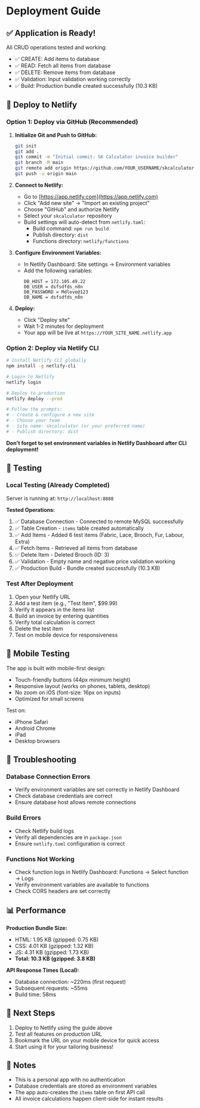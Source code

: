 # Deployment Guide

## ✅ Application is Ready!

All CRUD operations tested and working:
- ✅ CREATE: Add items to database
- ✅ READ: Fetch all items from database
- ✅ DELETE: Remove items from database
- ✅ Validation: Input validation working correctly
- ✅ Build: Production bundle created successfully (10.3 KB)

## 🚀 Deploy to Netlify

### Option 1: Deploy via GitHub (Recommended)

1. **Initialize Git and Push to GitHub:**
   ```bash
   git init
   git add .
   git commit -m "Initial commit: SK Calculator invoice builder"
   git branch -M main
   git remote add origin https://github.com/YOUR_USERNAME/skcalculator.git
   git push -u origin main
   ```

2. **Connect to Netlify:**
   - Go to [https://app.netlify.com](https://app.netlify.com)
   - Click "Add new site" → "Import an existing project"
   - Choose "GitHub" and authorize Netlify
   - Select your `skcalculator` repository
   - Build settings will auto-detect from `netlify.toml`:
     - Build command: `npm run build`
     - Publish directory: `dist`
     - Functions directory: `netlify/functions`

3. **Configure Environment Variables:**
   - In Netlify Dashboard: Site settings → Environment variables
   - Add the following variables:
     ```
     DB_HOST = 172.105.49.22
     DB_USER = dsfsdfds_n8n
     DB_PASSWORD = Mdlove@123
     DB_NAME = dsfsdfds_n8n
     ```

4. **Deploy:**
   - Click "Deploy site"
   - Wait 1-2 minutes for deployment
   - Your app will be live at `https://YOUR_SITE_NAME.netlify.app`

### Option 2: Deploy via Netlify CLI

```bash
# Install Netlify CLI globally
npm install -g netlify-cli

# Login to Netlify
netlify login

# Deploy to production
netlify deploy --prod

# Follow the prompts:
# - Create & configure a new site
# - Choose your team
# - Site name: skcalculator (or your preferred name)
# - Publish directory: dist
```

**Don't forget to set environment variables in Netlify Dashboard after CLI deployment!**

## 🧪 Testing

### Local Testing (Already Completed)

Server is running at: `http://localhost:8888`

**Tested Operations:**
1. ✅ Database Connection - Connected to remote MySQL successfully
2. ✅ Table Creation - `items` table created automatically
3. ✅ Add Items - Added 6 test items (Fabric, Lace, Brooch, Fur, Labour, Extra)
4. ✅ Fetch Items - Retrieved all items from database
5. ✅ Delete Item - Deleted Brooch (ID: 3)
6. ✅ Validation - Empty name and negative price validation working
7. ✅ Production Build - Bundle created successfully (10.3 KB)

### Test After Deployment

1. Open your Netlify URL
2. Add a test item (e.g., "Test Item", $99.99)
3. Verify it appears in the items list
4. Build an invoice by entering quantities
5. Verify total calculation is correct
6. Delete the test item
7. Test on mobile device for responsiveness

## 📱 Mobile Testing

The app is built with mobile-first design:
- Touch-friendly buttons (44px minimum height)
- Responsive layout (works on phones, tablets, desktop)
- No zoom on iOS (font-size: 16px on inputs)
- Optimized for small screens

Test on:
- iPhone Safari
- Android Chrome
- iPad
- Desktop browsers

## 🔧 Troubleshooting

### Database Connection Errors
- Verify environment variables are set correctly in Netlify Dashboard
- Check database credentials are correct
- Ensure database host allows remote connections

### Build Errors
- Check Netlify build logs
- Verify all dependencies are in `package.json`
- Ensure `netlify.toml` configuration is correct

### Functions Not Working
- Check function logs in Netlify Dashboard: Functions → Select function → Logs
- Verify environment variables are available to functions
- Check CORS headers are set correctly

## 📊 Performance

**Production Bundle Size:**
- HTML: 1.95 KB (gzipped: 0.75 KB)
- CSS: 4.01 KB (gzipped: 1.32 KB)
- JS: 4.31 KB (gzipped: 1.73 KB)
- **Total: 10.3 KB (gzipped: 3.8 KB)**

**API Response Times (Local):**
- Database connection: ~220ms (first request)
- Subsequent requests: ~55ms
- Build time: 58ms

## 🎉 Next Steps

1. Deploy to Netlify using the guide above
2. Test all features on production URL
3. Bookmark the URL on your mobile device for quick access
4. Start using it for your tailoring business!

## 📝 Notes

- This is a personal app with no authentication
- Database credentials are stored as environment variables
- The app auto-creates the `items` table on first API call
- All invoice calculations happen client-side for instant results
